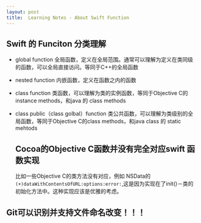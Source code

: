 ```yaml
---
layout: post
title:  Learning Notes - About Swift Function 
---
```


## Swift 的 Funciton 分类理解
- global function
	全局函数，定义在全局范围。通常可以理解为定义在类同级的函数，可以全局直接访问。等同于C++的全局函数
	
- nested function
	内嵌函数，定义在函数之内的函数

- class function
	类函数，可以理解为类的实例函数，等同于Objective C的instance methods，和java 的 class methods

- class public（class golbal）function
	类公共函数，可以理解为类级别的全局函数，等同于Objective C的class methods，和java class 的 static mehtods
	
	## Cocoa的Objective C函数并没有完全对应swift 函数实现
	比如一些Objective C的类方法没有对应，例如 NSData的`(+)dataWithContentsOfURL:options:error:`,这是因为实现在了init()－类的初始化方法中。这种实现应该是优雅的考虑。

## Git可以识别并支持文件命名改变！！！



